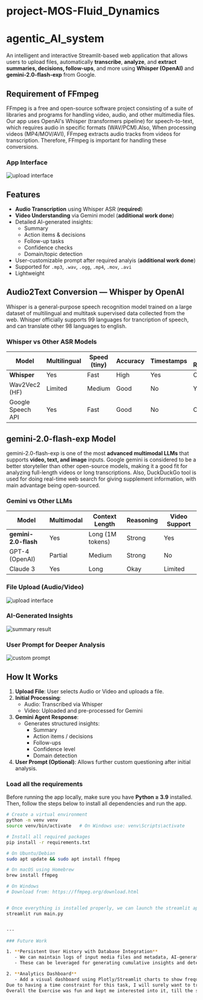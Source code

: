 # project-MOS-Fluid_Dynamics

# agentic_AI_system

An intelligent and interactive Streamlit-based web application that allows users to upload files, automatically **transcribe**, **analyze**, and **extract summaries, decisions, follow-ups**, and more using **Whisper (OpenAI)** and **gemini-2.0-flash-exp** from Google.

## Requirement of FFmpeg
FFmpeg is a free and open-source software project consisting of a suite of libraries and programs for handling video, audio, and other multimedia files.
Our app uses OpenAI's Whisper (transformers pipeline) for speech-to-text, which requires audio in specific formats (WAV/PCM).Also, When processing videos (MP4/MOV/AVI), FFmpeg extracts audio tracks from videos for transcription. Therefore, FFmpeg is important for handling these conversions.

### App Interface
![upload interface](images/upload-interface.png)

## Features

- **Audio Transcription** using Whisper ASR (**required**)
- **Video Understanding** via Gemini model (**additional work done**)
- Detailed AI-generated insights:
  - Summary
  - Action items & decisions
  - Follow-up tasks
  - Confidence checks
  - Domain/topic detection
- User-customizable prompt after required analyis (**additional work done**) 
- Supported for `.mp3`, `.wav`, `.ogg`, `.mp4`, `.mov`, `.avi`
- Lightweight
  

## Audio2Text Conversion — Whisper by OpenAI

Whisper is a general-purpose speech recognition model trained on a large dataset of multilingual and multitask supervised data collected from the web. Whisper officially supports 99 languages for trancription of speech, and can translate other 98 languages to english.


### Whisper vs Other ASR Models

| Model           | Multilingual | Speed (tiny) | Accuracy | Timestamps | GPU Recommended |
|----------------|--------------|--------------|----------|------------|------------------|
| **Whisper**     | Yes       | Fast       | High   | Yes      | Optional      |
| Wav2Vec2 (HF)   | Limited   | Medium     | Good   | No       | Yes           |
| Google Speech API | Yes     | Fast       | Good   | No       | Cloud-only    |


## gemini-2.0-flash-exp Model

gemini-2.0-flash-exp is one of the most **advanced multimodal LLMs** that supports **video, text, and image** inputs. Google gemini is considered to be a better storyteller than other open-source models, making it a good fit for analyzing full-length videos or long transcriptions. Also, DuckDuckGo tool is used for doing real-time web search for giving supplement information, with main advantage being open-sourced.

### Gemini vs Other LLMs

| Model         | Multimodal | Context Length | Reasoning | Video Support | 
|---------------|------------|----------------|-----------|----------------|
| **gemini-2.0-flash** | Yes     | Long (1M tokens) | Strong | Yes         | 
| GPT-4 (OpenAI) | Partial | Medium        | Strong | No           | 
| Claude 3       | Yes     | Long          | Okay   | Limited      | 



### File Upload (Audio/Video)
![upload interface](images/upload-interface.png)

### AI-Generated Insights
![summary result](images/summary-insights.png)

### User Prompt for Deeper Analysis
![custom prompt](images/user-prompt.png)


## How It Works

1. **Upload File**: User selects Audio or Video and uploads a file.
2. **Initial Processing**:
   - Audio: Transcribed via Whisper
   - Video: Uploaded and pre-processed for Gemini
3. **Gemini Agent Response**:
   - Generates structured insights:
     - Summary
     - Action items / decisions
     - Follow-ups
     - Confidence level
     - Domain detection
4. **User Prompt (Optional)**: Allows further custom questioning after initial analysis.


### Load all the requirements

Before running the app locally, make sure you have **Python ≥ 3.9** installed. Then, follow the steps below to install all dependencies and run the app.

```bash
# Create a virtual environment 
python -m venv venv
source venv/bin/activate   # On Windows use: venv\Scripts\activate

# Install all required packages
pip install -r requirements.txt

# On Ubuntu/Debian
sudo apt update && sudo apt install ffmpeg

# On macOS using Homebrew
brew install ffmpeg

# On Windows
# Download from: https://ffmpeg.org/download.html


# Once everything is installed properly, we can launch the streamlit app
streamlit run main.py


---

### Future Work

1. **Persistent User History with Database Integration**
   - We can maintain logs of input media files and metadata, AI-generated responses (summaries, action items, decisions, etc.) and user questions and feedback.
   - These can be leveraged for generating cumulative insights and detect themes or trends over time.

2. **Analytics Dashboard**
   - Add a visual dashboard using Plotly/Streamlit charts to show frequency of topics discussed, sentimental trends and domain classification stats over time
Due to having a time constraint for this task, I will surely want to try out the future works.
Overall the Exercise was fun and kept me interested into it, till the submission.
